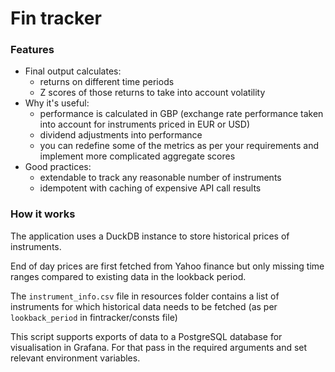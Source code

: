 # Fin tracker


### Features
- Final output calculates:
  - returns on different time periods
  - Z scores of those returns to take into account volatility 
- Why it's useful:
  - performance is calculated in GBP (exchange rate performance taken into account for instruments priced in EUR or USD)
  - dividend adjustments into performance
  - you can redefine some of the metrics as per your requirements and implement more complicated aggregate scores
- Good practices:
  - extendable to track any reasonable number of instruments
  - idempotent with caching of expensive API call results

### How it works

The application uses a DuckDB instance to store historical prices of instruments. 

End of day prices are first fetched from Yahoo finance but only missing time ranges compared to existing data in the lookback period.

The `instrument_info.csv` file in resources folder contains a list of instruments for which historical data needs to be fetched (as per `lookback_period` in fintracker/consts file)

This script supports exports of data to a PostgreSQL database for visualisation in Grafana. For that pass in the required arguments and set relevant environment variables. 
